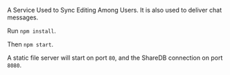A Service Used to Sync Editing Among Users. It is also used to deliver chat messages.

Run `npm install`.

Then `npm start`.

A static file server will start on port `80`, and the ShareDB connection on port `8080`. 

